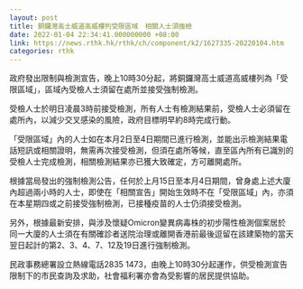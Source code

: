```yaml
---
layout: post
title: 銅鑼灣高士威道高威樓列受限區域　相關人士須強檢
date: 2022-01-04 22:34:41.000000000 +08:00
link: https://news.rthk.hk/rthk/ch/component/k2/1627335-20220104.htm
categories: rthk
---
```


政府發出限制與檢測宣告，晚上10時30分起，將銅鑼灣高士威道高威樓列為「受限區域」，區域內受檢人士須留在處所並接受強制檢測。

受檢人士於明日凌晨3時前接受檢測，所有人士有檢測結果前，受檢人士必須留在處所內，以減少交叉感染的風險，政府目標明早約8時完成行動。

「受限區域」內的人士如在本月2日至4日期間已進行檢測，並能出示檢測結果電話短訊或相關證明，無需再次接受檢測，但須在處所等候，直至區內所有已識別的受檢人士完成檢測，相關檢測結果亦已獲大致確定，方可離開處所。

根據當局發出的強制檢測公告，任何於上月15日至本月4日期間，曾身處上述大廈內超過兩小時的人士，即使在「相關宣告」開始生效時不在「受限區域」內，亦須在本星期四或之前接受強制檢測，已接種疫苗的人士仍須接受檢測。

另外，根據最新安排，與涉及懷疑Omicron變異病毒株的初步陽性檢測個案居於同一大廈的人士須在有關確診者送院治理或離開香港前最後逗留在該建築物的當天翌日起計的第2、3、4、7、12及19日進行強制檢測。

民政事務總署設立熱線電話2835 1473，由晚上10時30分起運作，供受檢測宣告限制下的市民查詢及求助，社會福利署亦會為受影響的居民提供協助。
